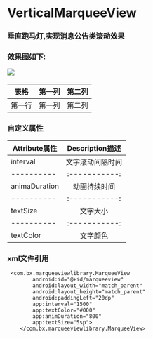 # VerticalMarqueeView
### 垂直跑马灯,实现消息公告类滚动效果


### 效果图如下:
![](https://github.com/baixxx/VerticalMarqueeView/raw/master/resource/marqueeview.gif)  

| 表格      | 第一列     | 第二列     |
| ---------- | :-----------:  | :-----------: |
| 第一行     | 第一列     | 第二列     |

### 自定义属性
| Attribute属性    | Description描述 |
| ---------- | :-----------:  |
| interval	     | 文字滚动间隔时间 |
| ---------- | :-----------:  | 
| animaDuration	 | 动画持续时间 |
| ---------- | :-----------:  | 
| textSize	| 文字大小  |
| ---------- | :-----------: | 
| textColor | 文字颜色  |



### xml文件引用
```
 <com.bx.marqueeviewlibrary.MarqueeView
        android:id="@+id/marqueeview"
        android:layout_width="match_parent"
        android:layout_height="match_parent"
        android:paddingLeft="20dp"
        app:interval="1500"
        app:textColor="#000"
        app:animDuration="800"
        app:textSize="5sp">
    </com.bx.marqueeviewlibrary.MarqueeView>
```




